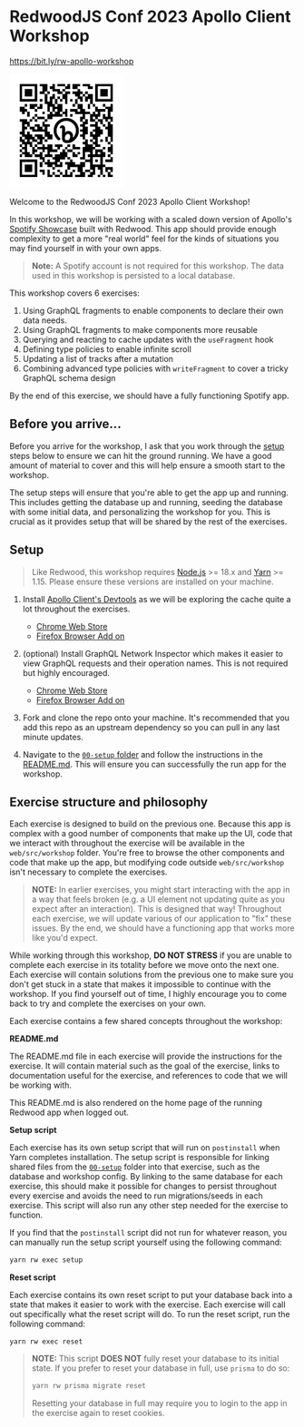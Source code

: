 # RedwoodJS Conf 2023 Apollo Client Workshop

https://bit.ly/rw-apollo-workshop

<img src="./assets/code.png" alt="code.png" width="200" />

Welcome to the RedwoodJS Conf 2023 Apollo Client Workshop!

In this workshop, we will be working with a scaled down version of Apollo's [Spotify Showcase](https://github.com/apollographql/spotify-showcase) built with Redwood. This app should provide enough complexity to get a more "real world" feel for the kinds of situations you may find yourself in with your own apps.

> **Note:** A Spotify account is not required for this workshop. The data used in this workshop is persisted to a local database.

This workshop covers 6 exercises:

1. Using GraphQL fragments to enable components to declare their own data needs.
2. Using GraphQL fragments to make components more reusable
3. Querying and reacting to cache updates with the `useFragment` hook
4. Defining type policies to enable infinite scroll
5. Updating a list of tracks after a mutation
6. Combining advanced type policies with `writeFragment` to cover a tricky GraphQL schema design

By the end of this exercise, we should have a fully functioning Spotify app.

## Before you arrive...

Before you arrive for the workshop, I ask that you work through the [setup](#setup) steps below to ensure we can hit the ground running. We have a good amount of material to cover and this will help ensure a smooth start to the workshop.

The setup steps will ensure that you're able to get the app up and running. This includes getting the database up and running, seeding the database with some initial data, and personalizing the workshop for you. This is crucial as it provides setup that will be shared by the rest of the exercises.

## Setup

> Like Redwood, this workshop requires [Node.js](https://nodejs.org/en/) >= 18.x and [Yarn](https://yarnpkg.com/) >= 1.15. Please ensure these versions are installed on your machine.

1. Install [Apollo Client's Devtools](https://github.com/apollographql/apollo-client-devtools) as we will be exploring the cache quite a lot throughout the exercises.
   - [Chrome Web Store](https://chrome.google.com/webstore/detail/apollo-client-developer-t/jdkknkkbebbapilgoeccciglkfbmbnfm)
   - [Firefox Browser Add on](https://addons.mozilla.org/firefox/addon/apollo-developer-tools/)
2. (optional) Install GraphQL Network Inspector which makes it easier to view GraphQL requests and their operation names. This is not required but highly encouraged.

   - [Chrome Web Store](https://chrome.google.com/webstore/detail/graphql-network-inspector/ndlbedplllcgconngcnfmkadhokfaaln)
   - [Firefox Browser Add on](https://addons.mozilla.org/en-US/firefox/addon/graphql-network-inspector/)

3. Fork and clone the repo onto your machine. It's recommended that you add this repo as an upstream dependency so you can pull in any last minute updates.
4. Navigate to the [`00-setup` folder](./00-setup/) and follow the instructions in the [README.md](./00-setup/README.md). This will ensure you can successfully the run app for the workshop.

## Exercise structure and philosophy

Each exercise is designed to build on the previous one. Because this app is complex with a good number of components that make up the UI, code that we interact with throughout the exercise will be available in the `web/src/workshop` folder. You're free to browse the other components and code that make up the app, but modifying code outside `web/src/workshop` isn't necessary to complete the exercises.

> **NOTE:** In earlier exercises, you might start interacting with the app in a way that feels broken (e.g. a UI element not updating quite as you expect after an interaction). This is designed that way! Throughout each exercise, we will update various of our application to "fix" these issues. By the end, we should have a functioning app that works more like you'd expect.

While working through this workshop, **DO NOT STRESS** if you are unable to complete each exercise in its totality before we move onto the next one. Each exercise will contain solutions from the previous one to make sure you don't get stuck in a state that makes it impossible to continue with the workshop. If you find yourself out of time, I highly encourage you to come back to try and complete the exercises on your own.

Each exercise contains a few shared concepts throughout the workshop:

**README.md**

The README.md file in each exercise will provide the instructions for the exercise. It will contain material such as the goal of the exercise, links to documentation useful for the exercise, and references to code that we will be working with.

This README.md is also rendered on the home page of the running Redwood app when logged out.

**Setup script**

Each exercise has its own setup script that will run on `postinstall` when Yarn completes installation. The setup script is responsible for linking shared files from the [`00-setup`](./00-setup/) folder into that exercise, such as the database and workshop config. By linking to the same database for each exercise, this should make it possible for changes to persist throughout every exercise and avoids the need to run migrations/seeds in each exercise. This script will also run any other step needed for the exercise to function.

If you find that the `postinstall` script did not run for whatever reason, you can manually run the setup script yourself using the following command:

```sh
yarn rw exec setup
```

**Reset script**

Each exercise contains its own reset script to put your database back into a state that makes it easier to work with the exercise. Each exercise will call out specifically what the reset script will do. To run the reset script, run the following command:

```
yarn rw exec reset
```

> **NOTE:** This script **DOES NOT** fully reset your database to its initial state. If you prefer to reset your database in full, use `prisma` to do so:
>
> ```sh
> yarn rw prisma migrate reset
> ```
>
> Resetting your database in full may require you to login to the app in the exercise again to reset cookies.
